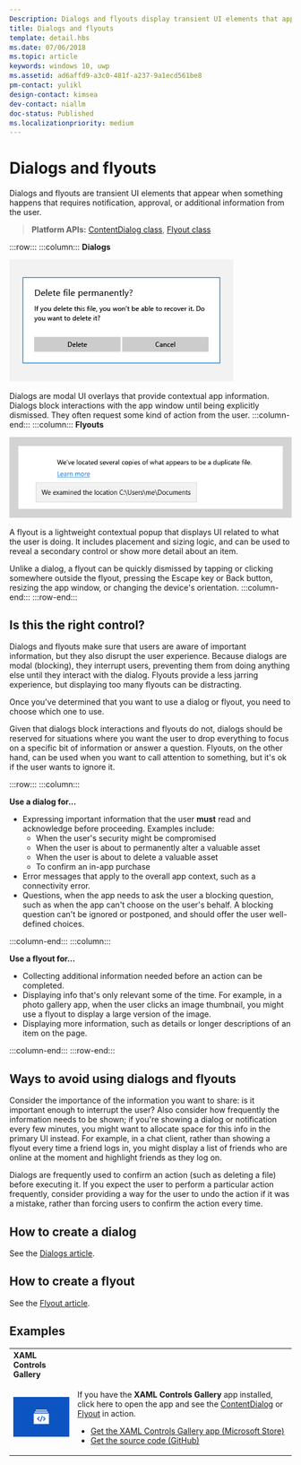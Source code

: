 ```yaml
---
Description: Dialogs and flyouts display transient UI elements that appear when the user requests them or when something happens that requires notification or approval.
title: Dialogs and flyouts
template: detail.hbs
ms.date: 07/06/2018
ms.topic: article
keywords: windows 10, uwp
ms.assetid: ad6affd9-a3c0-481f-a237-9a1ecd561be8
pm-contact: yulikl
design-contact: kimsea
dev-contact: niallm
doc-status: Published
ms.localizationpriority: medium
---
```

# Dialogs and flyouts

Dialogs and flyouts are transient UI elements that appear when something happens that requires notification, approval, or additional information from the user.

> **Platform APIs:** [ContentDialog class](/uwp/api/Windows.UI.Xaml.Controls.ContentDialog), [Flyout class](/uwp/api/Windows.UI.Xaml.Controls.Flyout)

:::row:::
    :::column:::
**Dialogs**

![Example of a dialog](../images/dialogs/dialog_RS2_delete_file.png)

Dialogs are modal UI overlays that provide contextual app information. Dialogs block interactions with the app window until being explicitly dismissed. They often request some kind of action from the user.
    :::column-end:::
    :::column::: 
**Flyouts**

![Example of a flyout](../images/flyout-example2.png)

A flyout is a lightweight contextual popup that displays UI related to what the user is doing. It includes placement and sizing logic, and can be used to reveal a secondary control or show more detail about an item.

Unlike a dialog, a flyout can be quickly dismissed by tapping or clicking somewhere outside the flyout, pressing the Escape key or Back button, resizing the app window, or changing the device's orientation.
    :::column-end:::
:::row-end:::


## Is this the right control?

Dialogs and flyouts make sure that users are aware of important information, but they also disrupt the user experience. Because dialogs are modal (blocking), they interrupt users, preventing them from doing anything else until they interact with the dialog. Flyouts provide a less jarring experience, but displaying too many flyouts can be distracting.

Once you've determined that you want to use a dialog or flyout, you need to choose which one to use.

Given that dialogs block interactions and flyouts do not, dialogs should be reserved for situations where you want the user to drop everything to focus on a specific bit of information or answer a question. Flyouts, on the other hand, can be used when you want to call attention to something, but it's ok if the user wants to ignore it.

:::row:::
    :::column:::
   <p><b>Use a dialog for...</b> <br/>
<ul>
<li>Expressing important information that the user <b>must</b> read and acknowledge before proceeding. Examples include:
<ul>
  <li>When the user's security might be compromised</li>
  <li>When the user is about to permanently alter a valuable asset</li>
  <li>When the user is about to delete a valuable asset</li>
  <li>To confirm an in-app purchase</li>
</ul>

</li>
<li>Error messages that apply to the overall app context, such as a connectivity error.</li>
<li>Questions, when the app needs to ask the user a blocking question, such as when the app can't choose on the user's behalf. A blocking question can't be ignored or postponed, and should offer the user well-defined choices.</li>
</ul>
</p>
    :::column-end:::
    :::column:::
   <p><b>Use a flyout for...</b> <br/>
<ul>
<li>Collecting additional information needed before an action can be completed.</li>
<li>Displaying info that's only relevant some of the time. For example, in a photo gallery app, when the user clicks an image thumbnail, you might use a flyout to display a large version of the image.</li>
<li>Displaying more information, such as details or longer descriptions of an item on the page.</li>
</ul></p>
    :::column-end:::
:::row-end:::


## Ways to avoid using dialogs and flyouts

Consider the importance of the information you want to share: is it important enough to interrupt the user? Also consider how frequently the information needs to be shown; if you're showing a dialog or notification every few minutes, you might want to allocate space for this info in the primary UI instead. For example, in a chat client, rather than showing a flyout every time a friend logs in, you might display a list of friends who are online at the moment and highlight friends as they log on.

Dialogs are frequently used to confirm an action (such as deleting a file) before executing it. If you expect the user to perform a particular action frequently, consider providing a way for the user to undo the action if it was a mistake, rather than forcing users to confirm the action every time.

## How to create a dialog

See the [Dialogs article](dialogs.md). 

## How to create a flyout

See the [Flyout article](flyouts.md). 

## Examples

<table>
<th align="left">XAML Controls Gallery<th>
<tr>
<td><img src="../images/xaml-controls-gallery-app-icon-sm.png" alt="XAML controls gallery"></img></td>
<td>
    <p>If you have the <strong style="font-weight: semi-bold">XAML Controls Gallery</strong> app installed, click here to open the app and see the <a href="xamlcontrolsgallery:/item/ContentDialog">ContentDialog</a> or <a href="xamlcontrolsgallery:/item/Flyout">Flyout</a> in action.</p>
    <ul>
    <li><a href="https://www.microsoft.com/store/productId/9MSVH128X2ZT">Get the XAML Controls Gallery app (Microsoft Store)</a></li>
    <li><a href="https://github.com/Microsoft/Xaml-Controls-Gallery">Get the source code (GitHub)</a></li>
    </ul>
</td>
</tr>
</table>

